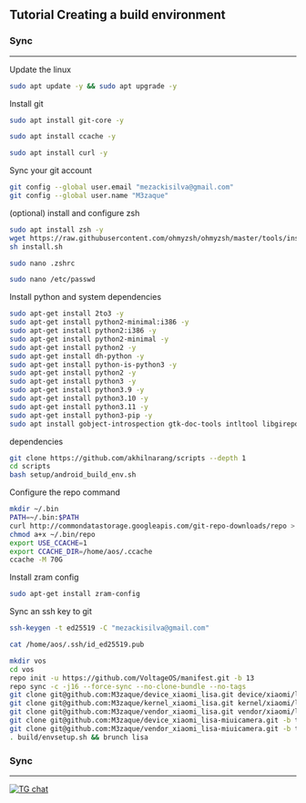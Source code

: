 Tutorial Creating a build environment
-------------------------------------

### Sync ###

----------------------------------
Update the linux
```bash 
sudo apt update -y && sudo apt upgrade -y
```
Install git
```bash
sudo apt install git-core -y
```
```bash
sudo apt install ccache -y
```
```bash
sudo apt install curl -y
```
Sync your git account
```bash
git config --global user.email "mezackisilva@gmail.com"
git config --global user.name "M3zaque"
```
(optional) install and configure zsh
```bash
sudo apt install zsh -y
wget https://raw.githubusercontent.com/ohmyzsh/ohmyzsh/master/tools/install.sh
sh install.sh
```
```bash
sudo nano .zshrc
```
```bash
sudo nano /etc/passwd
```
Install python and system dependencies
```bash
sudo apt-get install 2to3 -y
sudo apt-get install python2-minimal:i386 -y
sudo apt-get install python2:i386 -y
sudo apt-get install python2-minimal -y
sudo apt-get install python2 -y
sudo apt-get install dh-python -y
sudo apt-get install python-is-python3 -y
sudo apt-get install python2 -y
sudo apt-get install python3 -y
sudo apt-get install python3.9 -y
sudo apt-get install python3.10 -y
sudo apt-get install python3.11 -y
sudo apt-get install python3-pip -y
sudo apt install gobject-introspection gtk-doc-tools intltool libgirepository1.0-dev libgspell-1-dev libgtk-3-dev libgtksourceview-4-dev libpeas-dev libxapp-dev
```
dependencies
```bash
git clone https://github.com/akhilnarang/scripts --depth 1
cd scripts
bash setup/android_build_env.sh
```
Configure the repo command
```bash
mkdir ~/.bin
PATH=~/.bin:$PATH
curl http://commondatastorage.googleapis.com/git-repo-downloads/repo > ~/.bin/repo
chmod a+x ~/.bin/repo
export USE_CCACHE=1
export CCACHE_DIR=/home/aos/.ccache
ccache -M 70G
```
Install zram config
```bash
sudo apt-get install zram-config
```
Sync an ssh key to git
```bash
ssh-keygen -t ed25519 -C "mezackisilva@gmail.com"
```
```bash
cat /home/aos/.ssh/id_ed25519.pub
```
```bash
mkdir vos
cd vos
repo init -u https://github.com/VoltageOS/manifest.git -b 13
repo sync -c -j16 --force-sync --no-clone-bundle --no-tags
git clone git@github.com:M3zaque/device_xiaomi_lisa.git device/xiaomi/lisa
git clone git@github.com:M3zaque/kernel_xiaomi_lisa.git kernel/xiaomi/lisa
git clone git@github.com:M3zaque/vendor_xiaomi_lisa.git vendor/xiaomi/lisa
git clone git@github.com:M3zaque/device_xiaomi_lisa-miuicamera.git -b thirteen device/xiaomi/lisa-miuicamera
git clone git@github.com:M3zaque/vendor_xiaomi_lisa-miuicamera.git -b thirteen vendor/xiaomi/lisa-miuicamera
. build/envsetup.sh && brunch lisa
```
### Sync ###

----------------------------------

[![TG chat](https://img.shields.io/badge/Support-Telegram-%23e52c5f.svg?style=for-the-badge&logo=telegram&&labelColor=121217991103595)](https://t.me/M3zaque)
